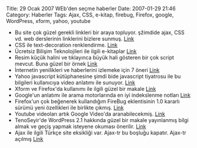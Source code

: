 Title: 29 Ocak 2007 WEb&#039;den seçme haberler
Date: 2007-01-29 21:46
Category: Haberler
Tags: Ajax, CSS, e-kitap, firebug, Firefox, google, WordPress, xform, yahoo, youtube

-   Bu site çok güzel gerekli linkleri bir araya topluyor. şžimdide
    ajax, CSS vd. web derslerinin linklerini bizlere sunmuş. [Link][]
-   CSS ile text-decoration renklendirme. [Link][1]
-   Ücretsiz Bilişim Teknolojileri ile ilgili e-kitaplar [Link][2]
-   Resim küçük halini ve tıklayınca büyük hali gösteren bir çok script
    mevcut. Buna güzel bir örnek [Link][3]
-   İnternetin yenilikleri ve haberlerini izlemeke için 7 öneri
    [Link][4]
-   Yahoo javascript kütüphanesine şimdi bide javascript tiyatrosu ile
    bu bilgileri kullanıcıya video anlatımı ile sunuyor. [Link][5]
-   Xform ve Firefox'da kullanımı ile ilgili güzel bir makale [Link][6]
-   Google'un anlatımı ile arama motorlarında en iyi indekslenme notları
    [Link][7]
-   Firefox'un çok beğenerek kullandığım FireBug eklentisinin 1.0
    kararlı sürümü yeni özellikleri ile birlikte çıkmış. [Link][8]
-   Youtube videoları artık Google Video'da aranabilecekmiş. [Link][9]
-   TenoSeyir'de WordPress 2.1 hakkında güzel bir makale yayınlanmış
    bilgi almak ve geçiş yapmak isteyene okuması önerilir. [Link][10]
-   Ajax ile ilgili Türkçe site eksikliği var. Ajax-tr bu boşluğu
    kapatır. Ajax-tr açılmış [Link][11]

</p>

  [Link]: http://www.smashingmagazine.com/2007/01/26/tutorials-round-up-ajax-css-javascript-php-mysql-and-more/
    "Link"
  [1]: http://bitesizestandards.com/bites/coloring-text-decoration
    "Link"
  [2]: http://www.freetechebooks.com/ "Link"
  [3]: http://www.dynamicdrive.com/dynamicindex4/thumbnail.htm "Link"
  [4]: http://www.lifehack.org/articles/lifehack/7-ways-to-track-internets-trends-and-popular-news.html
    "Link"
  [5]: http://developer.yahoo.com/yui/theater/ "Link"
  [6]: http://www-128.ibm.com/developerworks/xml/library/x-xformsfirefox/
    "Link"
  [7]: http://googleblog.blogspot.com/2007/01/controlling-how-search-engines-access.html
    "Link"
  [8]: http://getfirebug.com/ "Link"
  [9]: http://googleblog.blogspot.com/2007/01/look-ahead-at-google-video-and-youtube.html
    "Link"
  [10]: http://feeds.feedburner.com/%7Er/TeknoSeyir/%7E3/81798391/
    "Link"
  [11]: http://ajax-tr.com/ "Link"
